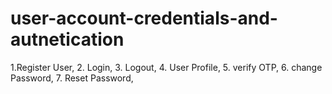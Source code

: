 # user-account-credentials-and-autnetication
 1.Register User, 2. Login, 3. Logout, 4. User Profile, 5. verify OTP, 6. change Password, 7. Reset Password,
